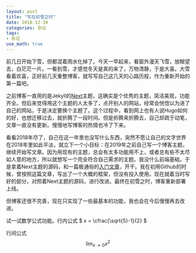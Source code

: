 ```yaml
---
layout: post
title: "写在初雪之时"
date: 2018-12-30
categories: 杂记
tags: 
- 杂记
use_math: true
---
```

前几日开始下雪，但都混着雨水化掉了。今天一早起来，看窗外漫天飞雪，放眼望去，白茫茫一片。一看到雪，才感觉冬天是真的来了，万物清静，于是大喜。大雪看着欢喜，正好前几天重整博客，就写写自己这几天的心路历程，作为重新开始的第一篇吧。

之前博客一直用的是Jekyll的[Next](https://github.com/Simpleyyt/jekyll-theme-next)主题，这确实是个优秀的主题，简洁美观，功能齐全。但后来觉得用这个主题的人太多了，点开别人的网站，经常会恍惚以为进了自己的网站，于是决定要换个主题了。这个过程中，看到网上也有人说Hugo如何的好，也想迁移过去，就折腾了一段时间。但是折腾来折腾去，自己却疏于动笔，文章一直没有更新。慢慢地写博客的热情也冷了下来。

看看2018年尽了，自己在这一年里也没写什么东西，突然不愿让自己的文字世界在2018年里如此平淡，就立下一个小目标：在2019年之前自己写一个博客主题，继续开始写文章。因为用现有的主题，总会有太多功能用不上，或者总有些不太尽如人意的地方，所以就想写一个完全符合自己需求的主题。我没什么前端基础，于是拿着Next主题的源码，和一篇极通俗的[入门文章](http://jmcglone.com/guides/github-pages/)，开干。我在初用Github的时候，曾按照这篇文章，写出了一个大概的框架，但没有投入使用。现在就着当时写好的部分，对照着Next主题的源码，进行改进。最终在初雪之时，博客重新部署上线。

但博客还很不完善，现在只实现了一些最基本的功能，我也会在今后慢慢再去改进。

试一试数学公式功能。行内公式 $ x = \cfrac{\sqrt{5}-1}{2} $

行间公式
$$
\lim_{x\to0}x^2
$$